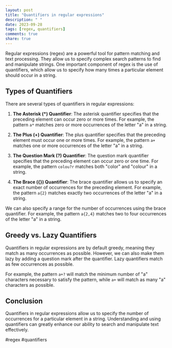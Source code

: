 ```yaml
---
layout: post
title: "Quantifiers in regular expressions"
description: " "
date: 2023-09-28
tags: [regex, quantifiers]
comments: true
share: true
---
```


Regular expressions (regex) are a powerful tool for pattern matching and text processing. They allow us to specify complex search patterns to find and manipulate strings. One important component of regex is the use of quantifiers, which allow us to specify how many times a particular element should occur in a string.

## Types of Quantifiers

There are several types of quantifiers in regular expressions:

1. **The Asterisk (*) Quantifier**: The asterisk quantifier specifies that the preceding element can occur zero or more times. For example, the pattern `a*` matches zero or more occurrences of the letter "a" in a string.

2. **The Plus (+) Quantifier**: The plus quantifier specifies that the preceding element must occur one or more times. For example, the pattern `a+` matches one or more occurrences of the letter "a" in a string.

3. **The Question Mark (?) Quantifier**: The question mark quantifier specifies that the preceding element can occur zero or one time. For example, the pattern `colou?r` matches both "color" and "colour" in a string.

4. **The Brace ({}) Quantifier**: The brace quantifier allows us to specify an exact number of occurrences for the preceding element. For example, the pattern `a{2}` matches exactly two occurrences of the letter "a" in a string.

We can also specify a range for the number of occurrences using the brace quantifier. For example, the pattern `a{2,4}` matches two to four occurrences of the letter "a" in a string.

## Greedy vs. Lazy Quantifiers

Quantifiers in regular expressions are by default greedy, meaning they match as many occurrences as possible. However, we can also make them lazy by adding a question mark after the quantifier. Lazy quantifiers match as few occurrences as possible.

For example, the pattern `a+?` will match the minimum number of "a" characters necessary to satisfy the pattern, while `a+` will match as many "a" characters as possible.

## Conclusion

Quantifiers in regular expressions allow us to specify the number of occurrences for a particular element in a string. Understanding and using quantifiers can greatly enhance our ability to search and manipulate text effectively.

#regex #quantifiers